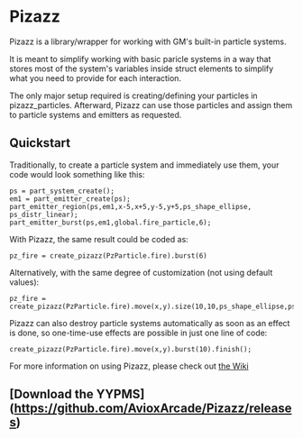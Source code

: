 # Pizazz

Pizazz is a library/wrapper for working with GM's built-in particle systems.

It is meant to simplify working with basic paricle systems in a way that stores most of the system's
variables inside struct elements to simplify what you need to provide for each interaction.

The only major setup required is creating/defining your particles in pizazz_particles.
Afterward, Pizazz can use those particles and assign them to particle systems and emitters as requested.

## Quickstart
Traditionally, to create a particle system and immediately use them, your code would look something like this:
	  
```gml
ps = part_system_create();
em1 = part_emitter_create(ps);
part_emitter_region(ps,em1,x-5,x+5,y-5,y+5,ps_shape_ellipse, ps_distr_linear);
part_emitter_burst(ps,em1,global.fire_particle,6);
```
		
With Pizazz, the same result could be coded as:

 ```gml
 pz_fire = create_pizazz(PzParticle.fire).burst(6)
 ```

Alternatively, with the same degree of customization (not using default values):
 ```gml
 pz_fire = create_pizazz(PzParticle.fire).move(x,y).size(10,10,ps_shape_ellipse,ps_distr_linear).burst(6);
```
Pizazz can also destroy particle systems automatically as soon as an effect is done, so one-time-use 
effects are possible in just one line of code:
```gml
create_pizazz(PzParticle.fire).move(x,y).burst(10).finish();
```

For more information on using Pizazz, please check out [the Wiki](https://github.com/AvioxArcade/Pizazz/wiki)

## [Download the YYPMS] (https://github.com/AvioxArcade/Pizazz/releases)
